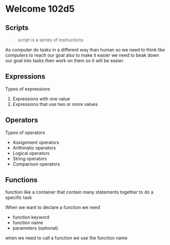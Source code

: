 # Welcome 102d5

## Scripts
> script is a series of instructions 

As computer do tasks in a different way than human so we need to think like computers to reach our goal also to make it easier we need to beak down our goal into tasks then work on them so it will be easier.

## Expressions 
Types of expressions
1. Expressions with one value 
2. Expressions that use two or more values 

## Operators
Types of operators 
- Assignment operators
- Arithmatic operators
- Logical operators
- String operators
- Comparison operators

## Functions
function like a container that contain many statements together to do a specific task

When we want to declare a function we need
- function keyword
- function name
- parameters (optional)

when we need to call a function we use the function name 